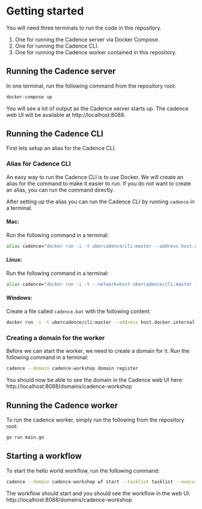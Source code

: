 # Getting started

You will need three terminals to run the code in this repository.
1. One for running the Cadence server via Docker Compose.
2. One for running the Cadence CLI.
3. One for running the Cadence worker contained in this repository.

## Running the Cadence server

In one terminal, run the following command from the repository root:
```bash
docker-compose up
```

You will see a lot of output as the Cadence server starts up. 
The cadence web UI will be available at http://localhost:8088.

## Running the Cadence CLI

First lets setup an alias for the Cadence CLI.
### Alias for Cadence CLI
An easy way to run the Cadence CLI is to use Docker. We will
create an alias for the command to make it easier to run. If you do not 
want to create an alias, you can run the command directly.

After setting up the alias you can run the Cadence CLI by running `cadence` in a terminal.

#### Mac:
Run the following command in a terminal:
```bash
alias cadence="docker run -i -t ubercadence/cli:master --address host.docker.internal:7933"
```

#### Linux:
Run the following command in a terminal:
```bash
alias cadence="docker run -i -t --network=host ubercadence/cli:master --address 127.0.0.1:7933"
```

#### Windows:
Create a file called `cadence.bat` with the following content:
```bash
docker run -i -t ubercadence/cli:master --address host.docker.internal:7933 %*
```

### Creating a domain for the worker
Before we can start the worker, we need to create a domain for it.
Run the following command in a terminal:
```bash
cadence --domain cadence-workshop domain register
```

You should now be able to see the domain in the Cadence web UI here:
http://localhost:8088/domains/cadence-workshop

## Running the Cadence worker
To run the cadence worker, simply run the following from the repository root:
```bash
go run main.go
```

## Starting a workflow
To start the hello world workflow, run the following command:
```bash
cadence --domain cadence-workshop wf start --tasklist tasklist --execution_timeout 10 --workflow_type HelloWorld --input '{"message":"Cadence"}'
```

The workflow should start and you should see the workflow in the web UI:
http://localhost:8088/domains/cadence-workshop
